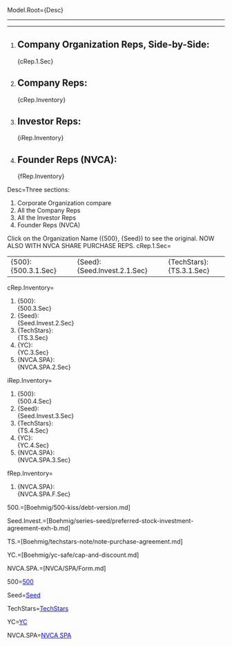 Model.Root={Desc}<hr><hr><ol><li><h2>Company Organization Reps, Side-by-Side:</h2> {cRep.1.Sec}<li><h2>Company Reps:</h2> {cRep.Inventory}<li><h2>Investor Reps:</h2> {iRep.Inventory}<li><h2>Founder Reps (NVCA):</h2> {fRep.Inventory}</ol>

Desc=Three sections:  <ol><li>Corporate Organization compare<li>All the Company Reps<li>All the Investor Reps<li>Founder Reps (NVCA)</ol>Click on the Organization Name ({500}, {Seed}) to see the original. NOW ALSO WITH NVCA SHARE PURCHASE REPS.
cRep.1.Sec=<table><tr><td valign="top">{500}:<br>{500.3.1.Sec}</td><td valign="top"> &#8195; </td><td valign="top">{Seed}:<br>{Seed.Invest.2.1.Sec}</td><td valign="top"> &#8195; </td><td valign="top">{TechStars}:<br>{TS.3.1.Sec}</td><td valign="top"> &#8195; </td><td valign="top">{YC}:<br>{YC.3.1.Sec}</td><td valign="top">{NVCA.SPA}:<br>{NVCA.SPA.2.1.Sec}</td><td></td></tr></table>

cRep.Inventory=<ol><li>{500}:<br>{500.3.Sec}<li>{Seed}:<br>{Seed.Invest.2.Sec}<li>{TechStars}:<br>{TS.3.Sec}<li>{YC}:<br>{YC.3.Sec}<li>{NVCA.SPA}:<br>{NVCA.SPA.2.Sec}</ol>

iRep.Inventory=<ol><li>{500}:<br>{500.4.Sec}<li>{Seed}:<br>{Seed.Invest.3.Sec}<li>{TechStars}:<br>{TS.4.Sec}<li>{YC}:<br>{YC.4.Sec}<li>{NVCA.SPA}:<br>{NVCA.SPA.3.Sec}</ol>

fRep.Inventory=<ol><li>{NVCA.SPA}:<br>{NVCA.SPA.F.Sec}</ol>


500.=[Boehmig/500-kiss/debt-version.md]

Seed.Invest.=[Boehmig/series-seed/preferred-stock-investment-agreement-exh-b.md]

TS.=[Boehmig/techstars-note/note-purchase-agreement.md]

YC.=[Boehmig/yc-safe/cap-and-discount.md]

NVCA.SPA.=[NVCA/SPA/Form.md]

500=<a href="http://commonaccord.org/index.php?action=source&file=/Boehmig/500-kiss/debt-version.md"><font color="blue">500</font></a>

Seed=<a href="http://commonaccord.org/index.php?action=source&file=/Boehmig/series-seed/preferred-stock-investment-agreement-exh-b.md"><font color="blue">Seed</font></a>

TechStars=<a href="http://commonaccord.org/index.php?action=source&file=/Boehmig/techstars-note/note-purchase-agreement.md"><font color="blue">TechStars</font></a>

YC=<a href="http://commonaccord.org/index.php?action=source&file=/Boehmig/yc-safe/cap-and-discount.md"><font color="blue">YC</font></a>  

NVCA.SPA=<a href="http://commonaccord.org/index.php?action=source&file=/NVCA/SPA/Form.md"><font color="blue">NVCA SPA</font></a>